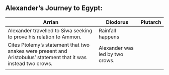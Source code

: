 ## Alexander’s Journey to Egypt:

| **Arrian**                                                                                                       | **Diodorus**                    | **Plutarch** |
| ---------------------------------------------------------------------------------------------------------------- | ------------------------------- | ------------ |
| Alexander travelled to Siwa seeking to prove his relation to Ammon.                                              | Rainfall happens                |              |
| Cites Ptolemy’s statement that two snakes were present and Aristobulus’ statement that it was instead two crows. | Alexander was led by two crows. |              |
|                                                                                                                  |                                 |              |
